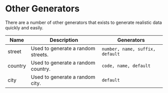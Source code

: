 # Other Generators

There are a number of other generators that exists to generate realistic data quickly and easily.

| Name    | Description                        | Generators                      |
|---------|------------------------------------|---------------------------------|
| street  | Used to generate a random streets. | `number, name, suffix, default` |
| country | Used to generate a random country. | `code, name, default`           |
| city    | Used to generate a random city.    | `default`                       |
